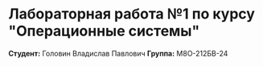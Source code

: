 # Лабораторная работа №1 по курсу "Операционные системы"

**Студент:** Головин Владислав Павлович 
**Группа:** М8О-212БВ-24